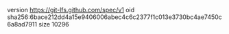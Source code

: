 version https://git-lfs.github.com/spec/v1
oid sha256:6bace212dd4a15e9406006abec4c6c2377f1c013e3730bc4ae7450c6a8ad7911
size 10296
